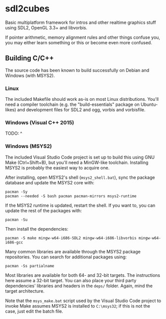 # sdl2cubes

Basic multiplatform framework for intros and other realtime graphics stuff using SDL2, OpenGL 3.3+ and libvorbis.

If pointer arithmetic, memory alignment rules and other things confuse you, you may either learn something or this or become even more confused.

## Building C/C++

The source code has been known to build successfully on Debian and Windows (with MSYS2).

### Linux

The included Makefile should work as-is on most Linux distributions. You'll need a compiler toolchain (e.g. the "build-essentials" package on Ubuntu-likes) and development files for SDL2 and ogg, vorbis and vorbisfile.

### Windows (Visual C++ 2015)

TODO: ^

### Windows (MSYS2)

The included Visual Studio Code project is set up to build this using GNU Make (Ctrl+Shift+B), but you'll need a MinGW-like toolchain. Installing MSYS2 is probably the easiest way to acquire one.

After installing, open MSYS2's shell (`msys2_shell.bat`), sync the package database and update the MSYS2 core with:

    pacman -Sy
    pacman --needed -S bash pacman pacman-mirrors msys2-runtime

If the MSYS2 runtime is updated, restart the shell. If you want to, you can update the rest of the packages with:

    pacman -Su

Then install the dependencies:

    pacman -S make mingw-w64-i686-SDL2 mingw-w64-i686-libvorbis mingw-w64-i686-gcc

Many common libraries are available through the MSYS2 package repositories. You can search for additional packages using:

    pacman -Ss partialname

Most libraries are available for both 64- and 32-bit targets. The instructions here assume a 32-bit target. You can also place your third party dependencies' libraries and headers in the `deps/` folder. Again, mind the target architecture.

Note that the `msys_make.bat` script used by the Visual Studio Code project to invoke Make assumes MSYS2 is installed to `C:\msys32`; if this is not the case, just edit the batch file.
